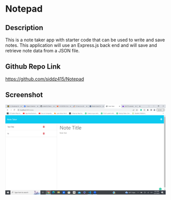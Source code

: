 # Notepad

## Description
This is a note taker app with starter code that can be used to write and save notes. This application will use an Express.js back end and will save and retrieve note data from a JSON file.


## Github Repo Link
https://github.com/siddz415/Notepad




## Screenshot
![Screenshot of the Site](./assets/note.png) 
